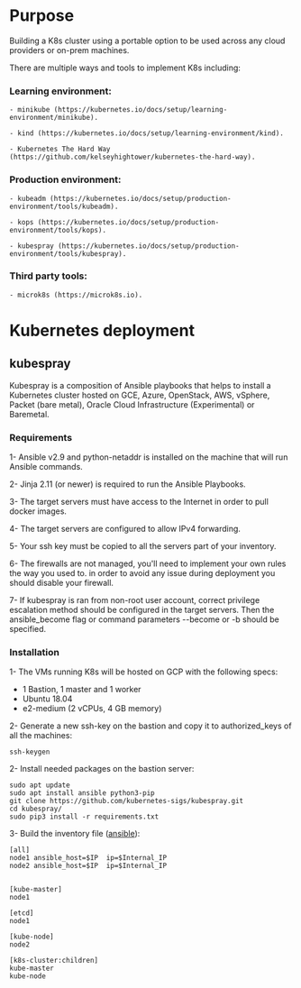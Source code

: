 # Purpose

Building a K8s cluster using a portable option to be used across any cloud providers or on-prem machines.

There are multiple ways and tools to implement K8s including:

  ### Learning environment:

    - minikube (https://kubernetes.io/docs/setup/learning-environment/minikube).

    - kind (https://kubernetes.io/docs/setup/learning-environment/kind).

    - Kubernetes The Hard Way (https://github.com/kelseyhightower/kubernetes-the-hard-way).

  ### Production environment:

    - kubeadm (https://kubernetes.io/docs/setup/production-environment/tools/kubeadm).

    - kops (https://kubernetes.io/docs/setup/production-environment/tools/kops).

    - kubespray (https://kubernetes.io/docs/setup/production-environment/tools/kubespray).

  ### Third party tools:

    - microk8s (https://microk8s.io).

# Kubernetes deployment

## kubespray

Kubespray is a composition of Ansible playbooks that helps to install a Kubernetes cluster hosted on GCE, Azure, OpenStack, AWS, vSphere, Packet (bare metal), Oracle Cloud Infrastructure (Experimental) or Baremetal.

### Requirements

1- Ansible v2.9 and python-netaddr is installed on the machine that will run Ansible commands.

2- Jinja 2.11 (or newer) is required to run the Ansible Playbooks.

3- The target servers must have access to the Internet in order to pull docker images.

4- The target servers are configured to allow IPv4 forwarding.

5- Your ssh key must be copied to all the servers part of your inventory.

6- The firewalls are not managed, you'll need to implement your own rules the way you used to. in order to avoid any issue during deployment you should disable your firewall.

7- If kubespray is ran from non-root user account, correct privilege escalation method should be configured in the target servers. Then the ansible_become flag or command parameters --become or -b should be specified.

### Installation

1- The VMs running K8s will be hosted on GCP with the following specs:

- 1 Bastion, 1 master and 1 worker
- Ubuntu 18.04
- e2-medium (2 vCPUs, 4 GB memory)

2- Generate a new ssh-key on the bastion and copy it to authorized_keys of all the machines:

  `ssh-keygen`

2- Install needed packages on the bastion server:

```
sudo apt update
sudo apt install ansible python3-pip
git clone https://github.com/kubernetes-sigs/kubespray.git
cd kubespray/
sudo pip3 install -r requirements.txt
```

3- Build the inventory file ([ansible](https://github.com/kubernetes-sigs/kubespray/blob/master/docs/ansible.md)):

```
[all]
node1 ansible_host=$IP  ip=$Internal_IP
node2 ansible_host=$IP  ip=$Internal_IP


[kube-master]
node1

[etcd]
node1

[kube-node]
node2

[k8s-cluster:children]
kube-master
kube-node
```